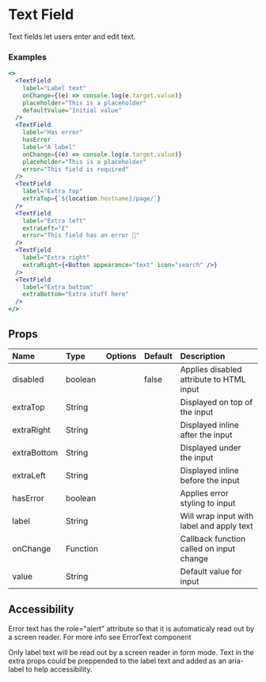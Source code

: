 # Text Field

Text fields let users enter and edit text.

### Examples

```.jsx
<>
  <TextField
    label="Label text"
    onChange={(e) => console.log(e.target.value)}
    placeholder="This is a placeholder"
    defaultValue="Initial value"
  />
  <TextField
    label="Has error"
    hasError
    label="A label"
    onChange={(e) => console.log(e.target.value)}
    placeholder="This is a placeholder"
    error="This field is required"
  />
  <TextField
    label="Extra top"
    extraTop={`${location.hostname}/page/`}
  />
  <TextField
    label="Extra left"
    extraLeft="£"
    error="This field has an error 🙁"
  />
  <TextField
    label="Extra right"
    extraRight={<Button appearance="text" icon="search" />}
  />
  <TextField
    label="Extra bottom"
    extraBottom="Extra stuff here"
  />
</>
```

## Props

| Name        | Type     | Options | Default | Description                               |
| :---------- | :------- | :-----: | :------ | :---------------------------------------- |
| disabled    | boolean  |         | false   | Applies disabled attribute to HTML input  |
| extraTop    | String   |         |         | Displayed on top of the input             |
| extraRight  | String   |         |         | Displayed inline after the input          |
| extraBottom | String   |         |         | Displayed under the input                 |
| extraLeft   | String   |         |         | Displayed inline before the input         |
| hasError    | boolean  |         |         | Applies error styling to input            |
| label       | String   |         |         | Will wrap input with label and apply text |
| onChange    | Function |         |         | Callback function called on input change  |
| value       | String   |         |         | Default value for input                   |

## Accessibility

Error text has the role="alert" attribute so that it is automaticaly read out by a screen reader. For more info see ErrorText component

Only label text will be read out by a screen reader in form mode. Text in the extra props could be preppended to the label text and added as an aria-label to help accessibility.
